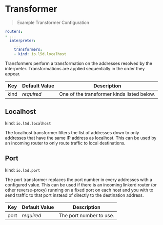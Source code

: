 # Transformer

> Example Transformer Configuration

```yaml
routers:
- ...
  interpreter:
    ...
    transformers:
    - kind: io.l5d.localhost
```

Transformers perform a transformation on the addresses resolved by the
interpreter.  Transformations are applied sequentially in the order they appear.


Key | Default Value | Description
--- | ------------- | -----------
kind | _required_ | One of the transformer kinds listed below.

## Localhost

kind: `io.l5d.localhost`

The localhost transformer filters the list of addresses down to only addresses
that have the same IP address as localhost.  This can be used by an incoming
router to only route traffic to local destinations.

## Port

kind: `io.l5d.port`

The port transformer replaces the port number in every addresses with a
configured value.  This can be used if there is an incoming linkerd router (or
other reverse-proxy) running on a fixed port on each host and you with to send
traffic to that port instead of directly to the destination address.

Key | Default Value | Description
--- | ------------- | -----------
port | _required_ | The port number to use.
